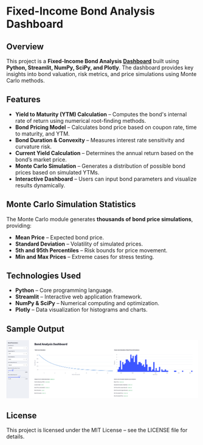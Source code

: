 # Fixed-Income Bond Analysis Dashboard

## Overview

This project is a **Fixed-Income Bond Analysis [Dashboard](https://bond-analysis-dashboard.streamlit.app/)** built using **Python, Streamlit, NumPy, SciPy, and Plotly**. The dashboard provides key insights into bond valuation, risk metrics, and price simulations using Monte Carlo methods.

## Features

- **Yield to Maturity (YTM) Calculation** – Computes the bond's internal rate of return using numerical root-finding methods.
- **Bond Pricing Model** – Calculates bond price based on coupon rate, time to maturity, and YTM.
- **Bond Duration & Convexity** – Measures interest rate sensitivity and curvature risk.
- **Current Yield Calculation** – Determines the annual return based on the bond’s market price.
- **Monte Carlo Simulation** – Generates a distribution of possible bond prices based on simulated YTMs.
- **Interactive Dashboard** – Users can input bond parameters and visualize results dynamically.

## Monte Carlo Simulation Statistics

The Monte Carlo module generates **thousands of bond price simulations**, providing:

- **Mean Price** – Expected bond price.
- **Standard Deviation** – Volatility of simulated prices.
- **5th and 95th Percentiles** – Risk bounds for price movement.
- **Min and Max Prices** – Extreme cases for stress testing.

## Technologies Used

- **Python** – Core programming language.
- **Streamlit** – Interactive web application framework.
- **NumPy & SciPy** – Numerical computing and optimization.
- **Plotly** – Data visualization for histograms and charts.

## Sample Output
![Sample](https://github.com/Real-VeerSandhu/Bond-Analysis-Dashboard/blob/main/demo.png)

## License
This project is licensed under the MIT License – see the LICENSE file for details.

